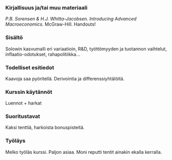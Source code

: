 ### Kirjallisuus ja/tai muu materiaali

_P.B. Sorensen & H.J. Whitta-Jacobsen. Introducing Advanced Macroeconomics._ McGraw-Hill.
Handouts!

### Sisältö

Solowin kasvumalli eri variaatioin, R&D, työttömyyden ja tuotannon vaihtelut, inflaatio-odotukset, rahapolitiikka...

### Todelliset esitiedot

Kaavoja saa pyöritellä. Derivointia ja differenssiyhtälöitä.

### Kurssin käytännöt

Luennot + harkat

### Suoritustavat

Kaksi tenttiä, harkoista bonuspisteitä.

### Työläys

Melko työläs kurssi. Paljon asiaa. Moni reputti tentit ainakin ekalla kerralla.